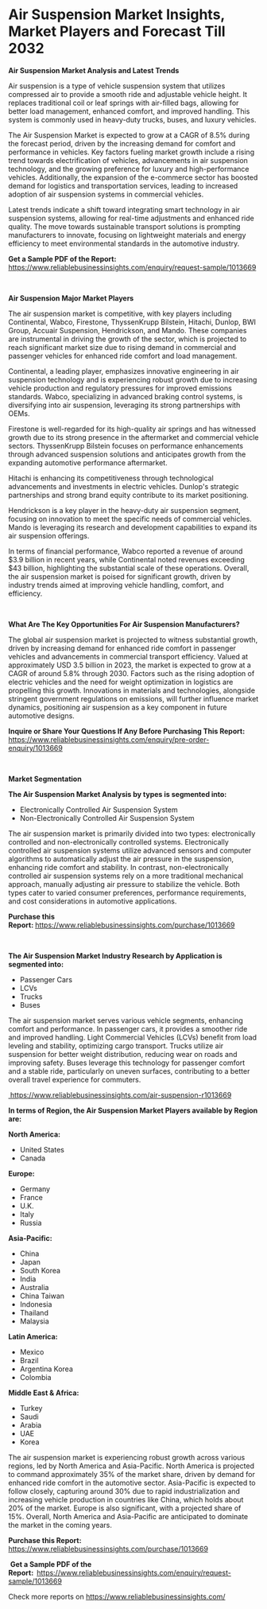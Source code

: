 <p><h1>Air Suspension Market Insights, Market Players and Forecast Till 2032</h1></p><p><strong>Air Suspension Market Analysis and Latest Trends</strong></p>
<p><p>Air suspension is a type of vehicle suspension system that utilizes compressed air to provide a smooth ride and adjustable vehicle height. It replaces traditional coil or leaf springs with air-filled bags, allowing for better load management, enhanced comfort, and improved handling. This system is commonly used in heavy-duty trucks, buses, and luxury vehicles.</p><p>The Air Suspension Market is expected to grow at a CAGR of 8.5% during the forecast period, driven by the increasing demand for comfort and performance in vehicles. Key factors fueling market growth include a rising trend towards electrification of vehicles, advancements in air suspension technology, and the growing preference for luxury and high-performance vehicles. Additionally, the expansion of the e-commerce sector has boosted demand for logistics and transportation services, leading to increased adoption of air suspension systems in commercial vehicles.</p><p>Latest trends indicate a shift toward integrating smart technology in air suspension systems, allowing for real-time adjustments and enhanced ride quality. The move towards sustainable transport solutions is prompting manufacturers to innovate, focusing on lightweight materials and energy efficiency to meet environmental standards in the automotive industry.</p></p>
<p><strong>Get a Sample PDF of the Report:&nbsp;</strong> <a href="https://www.reliablebusinessinsights.com/enquiry/request-sample/1013669?utm_campaign=3051&utm_medium=2&utm_source=Github&utm_content=ia&utm_term=30032025&utm_id=air-suspension">https://www.reliablebusinessinsights.com/enquiry/request-sample/1013669</a></p>
<p>&nbsp;</p>
<p><strong>Air Suspension Major Market Players</strong></p>
<p><p>The air suspension market is competitive, with key players including Continental, Wabco, Firestone, ThyssenKrupp Bilstein, Hitachi, Dunlop, BWI Group, Accuair Suspension, Hendrickson, and Mando. These companies are instrumental in driving the growth of the sector, which is projected to reach significant market size due to rising demand in commercial and passenger vehicles for enhanced ride comfort and load management. </p><p>Continental, a leading player, emphasizes innovative engineering in air suspension technology and is experiencing robust growth due to increasing vehicle production and regulatory pressures for improved emissions standards. Wabco, specializing in advanced braking control systems, is diversifying into air suspension, leveraging its strong partnerships with OEMs.</p><p>Firestone is well-regarded for its high-quality air springs and has witnessed growth due to its strong presence in the aftermarket and commercial vehicle sectors. ThyssenKrupp Bilstein focuses on performance enhancements through advanced suspension solutions and anticipates growth from the expanding automotive performance aftermarket.</p><p>Hitachi is enhancing its competitiveness through technological advancements and investments in electric vehicles. Dunlop's strategic partnerships and strong brand equity contribute to its market positioning.</p><p>Hendrickson is a key player in the heavy-duty air suspension segment, focusing on innovation to meet the specific needs of commercial vehicles. Mando is leveraging its research and development capabilities to expand its air suspension offerings.</p><p>In terms of financial performance, Wabco reported a revenue of around $3.9 billion in recent years, while Continental noted revenues exceeding $43 billion, highlighting the substantial scale of these operations. Overall, the air suspension market is poised for significant growth, driven by industry trends aimed at improving vehicle handling, comfort, and efficiency.</p></p>
<p>&nbsp;</p>
<p><strong>What Are The Key Opportunities For Air Suspension Manufacturers?</strong></p>
<p><p>The global air suspension market is projected to witness substantial growth, driven by increasing demand for enhanced ride comfort in passenger vehicles and advancements in commercial transport efficiency. Valued at approximately USD 3.5 billion in 2023, the market is expected to grow at a CAGR of around 5.8% through 2030. Factors such as the rising adoption of electric vehicles and the need for weight optimization in logistics are propelling this growth. Innovations in materials and technologies, alongside stringent government regulations on emissions, will further influence market dynamics, positioning air suspension as a key component in future automotive designs.</p></p>
<p><strong>Inquire or Share Your Questions If Any Before Purchasing This Report:</strong> <a href="https://www.reliablebusinessinsights.com/enquiry/pre-order-enquiry/1013669?utm_campaign=3051&utm_medium=2&utm_source=Github&utm_content=ia&utm_term=30032025&utm_id=air-suspension">https://www.reliablebusinessinsights.com/enquiry/pre-order-enquiry/1013669</a></p>
<p>&nbsp;</p>
<p><strong>Market Segmentation</strong></p>
<p><strong>The Air Suspension Market Analysis by types is segmented into:</strong></p>
<p><ul><li>Electronically Controlled Air Suspension System</li><li>Non-Electronically Controlled Air Suspension System</li></ul></p>
<p><p>The air suspension market is primarily divided into two types: electronically controlled and non-electronically controlled systems. Electronically controlled air suspension systems utilize advanced sensors and computer algorithms to automatically adjust the air pressure in the suspension, enhancing ride comfort and stability. In contrast, non-electronically controlled air suspension systems rely on a more traditional mechanical approach, manually adjusting air pressure to stabilize the vehicle. Both types cater to varied consumer preferences, performance requirements, and cost considerations in automotive applications.</p></p>
<p><strong>Purchase this Report:&nbsp;</strong><a href="https://www.reliablebusinessinsights.com/purchase/1013669?utm_campaign=3051&utm_medium=2&utm_source=Github&utm_content=ia&utm_term=30032025&utm_id=air-suspension">https://www.reliablebusinessinsights.com/purchase/1013669</a></p>
<p>&nbsp;</p>
<p><strong>The Air Suspension Market Industry Research by Application is segmented into:</strong></p>
<p><ul><li>Passenger Cars</li><li>LCVs</li><li>Trucks</li><li>Buses</li></ul></p>
<p><p>The air suspension market serves various vehicle segments, enhancing comfort and performance. In passenger cars, it provides a smoother ride and improved handling. Light Commercial Vehicles (LCVs) benefit from load leveling and stability, optimizing cargo transport. Trucks utilize air suspension for better weight distribution, reducing wear on roads and improving safety. Buses leverage this technology for passenger comfort and a stable ride, particularly on uneven surfaces, contributing to a better overall travel experience for commuters.</p></p>
<p><a href="https://www.reliablebusinessinsights.com/air-suspension-r1013669?utm_campaign=3051&utm_medium=2&utm_source=Github&utm_content=ia&utm_term=30032025&utm_id=air-suspension">&nbsp;https://www.reliablebusinessinsights.com/air-suspension-r1013669</a></p>
<p><strong>In terms of Region, the Air Suspension Market Players available by Region are:</strong></p>
<p>
    <p> <strong> North America: </strong>
        <ul>
            <li>United States</li>
            <li>Canada</li>
        </ul>
        </p> 
    <p> <strong> Europe: </strong>
        <ul>
            <li>Germany</li>
            <li>France</li>
            <li>U.K.</li>
            <li>Italy</li>
            <li>Russia</li>
        </ul>
        </p> 
    <p> <strong> Asia-Pacific: </strong>
        <ul>
            <li>China</li>
            <li>Japan</li>
            <li>South Korea</li>
            <li>India</li>
            <li>Australia</li>
            <li>China Taiwan</li>
            <li>Indonesia</li>
            <li>Thailand</li>
            <li>Malaysia</li>
        </ul>
        </p> 
    <p> <strong> Latin America: </strong>
        <ul>
            <li>Mexico</li>
            <li>Brazil</li>
            <li>Argentina Korea</li>
            <li>Colombia</li>
        </ul>
        </p> 
    <p> <strong> Middle East & Africa: </strong>
        <ul>
            <li>Turkey</li>
            <li>Saudi</li>
            <li>Arabia</li>
            <li>UAE</li>
            <li>Korea</li>
        </ul>
    </p>
    </p>
<p><p>The air suspension market is experiencing robust growth across various regions, led by North America and Asia-Pacific. North America is projected to command approximately 35% of the market share, driven by demand for enhanced ride comfort in the automotive sector. Asia-Pacific is expected to follow closely, capturing around 30% due to rapid industrialization and increasing vehicle production in countries like China, which holds about 20% of the market. Europe is also significant, with a projected share of 15%. Overall, North America and Asia-Pacific are anticipated to dominate the market in the coming years.</p></p>
<p><strong>Purchase this Report: </strong><a href="https://www.reliablebusinessinsights.com/purchase/1013669?utm_campaign=3051&utm_medium=2&utm_source=Github&utm_content=ia&utm_term=30032025&utm_id=air-suspension">https://www.reliablebusinessinsights.com/purchase/1013669</a></p>
<p>&nbsp;<strong>Get a Sample PDF of the Report:&nbsp;&nbsp;</strong><a href="https://www.reliablebusinessinsights.com/enquiry/request-sample/1013669?utm_campaign=3051&utm_medium=2&utm_source=Github&utm_content=ia&utm_term=30032025&utm_id=air-suspension">https://www.reliablebusinessinsights.com/enquiry/request-sample/1013669</a></p>
<p><strong></strong></p>
<p>Check more reports on <a href="https://www.reliablebusinessinsights.com/?utm_campaign=3051&utm_medium=2&utm_source=Github&utm_content=ia&utm_term=30032025&utm_id=air-suspension">https://www.reliablebusinessinsights.com/</a></p>
